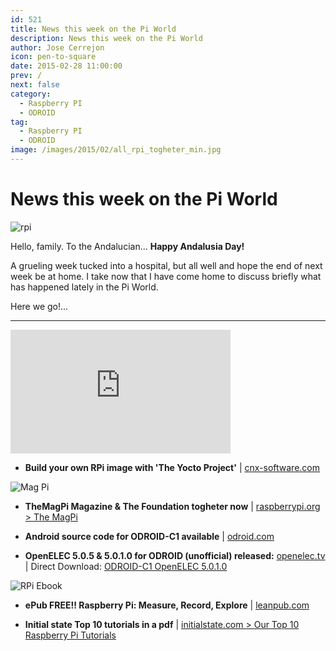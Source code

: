 ```yaml
---
id: 521
title: News this week on the Pi World
description: News this week on the Pi World
author: Jose Cerrejon
icon: pen-to-square
date: 2015-02-28 11:00:00
prev: /
next: false
category:
  - Raspberry PI
  - ODROID
tag:
  - Raspberry PI
  - ODROID
image: /images/2015/02/all_rpi_togheter_min.jpg
---
```


# News this week on the Pi World

![rpi](/images/2015/02/all_rpi_togheter_min.jpg)

Hello, family. To the Andalucian... **Happy Andalusia Day!**

A grueling week tucked into a hospital, but all well and hope the end of next week be at home. I take now that I have come home to discuss briefly what has happened lately in the Pi World.

Here we go!...

- - -
<iframe width="352" height="198" src="https://www.youtube.com/embed/7WaPZ5wyRsM?rel=0" frameborder="0" allowfullscreen></iframe>

* **Build your own RPi image with 'The Yocto Project'** | [cnx-software.com](http://www.cnx-software.com/2015/02/27/yocto-project-raspberry-pi-2-board-minimal-image/)

![Mag Pi](/images/2015/02/new_magpi.png)

* **TheMagPi Magazine & The Foundation togheter now** | [raspberrypi.org > The MagPi](http://www.raspberrypi.org/magpi/issues/31/)

* **Android source code for ODROID-C1 available** | [odroid.com](http://odroid.com/dokuwiki/doku.php?id=en:c1_building_android)

* **OpenELEC 5.0.5 & 5.0.1.0 for ODROID (unofficial) released:** [openelec.tv](http://openelec.tv/get-openelec) | Direct Download: [ODROID-C1 OpenELEC 5.0.1.0](https://github.com/zalaare/OpenELEC-Odroid/archive/5.0.1.0.tar.gz)

![RPi Ebook](/images/2015/02/RPi_measure_book.png)

* **ePub FREE!! Raspberry Pi: Measure, Record, Explore** | [leanpub.com](https://leanpub.com/RPiMRE)

* **Initial state Top 10 tutorials in a pdf** | [initialstate.com > Our Top 10 Raspberry Pi Tutorials](http://blog.initialstate.com/top-10-raspberry-pi-tutorials/)